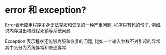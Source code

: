 # error 和 exception?

Error表示应用程序本身无法克服和恢复的一种严重问题,
程序只有死的份了,
例如,
说内存溢出和线程死锁等系统问题

Exception 表示程序还能够克服和恢复的问题,
比如一个输入参数不对引起的异常. 其中又分为系统异常和普通异常
